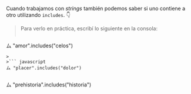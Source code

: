 Cuando trabajamos con _strings_ también podemos saber si uno contiene a otro utilizando `includes`. :point_down:

> Para verlo en práctica, escribí lo siguiente en la consola:
>
>``` javascript
ム "amor".includes("celos")
```
>
>``` javascript
ム "placer".includes("dolor")
```
>
>``` javascript
ム "prehistoria".includes("historia")
```